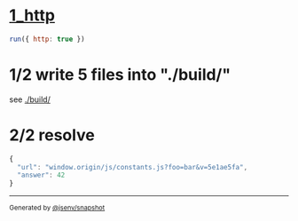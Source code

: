 # [1_http](../../http_urls_build.test.mjs#L29)

```js
run({ http: true })
```

# 1/2 write 5 files into "./build/"

see [./build/](./build/)

# 2/2 resolve

```js
{
  "url": "window.origin/js/constants.js?foo=bar&v=5e1ae5fa",
  "answer": 42
}
```

---

<sub>
  Generated by <a href="https://github.com/jsenv/core/tree/main/packages/tooling/snapshot">@jsenv/snapshot</a>
</sub>
